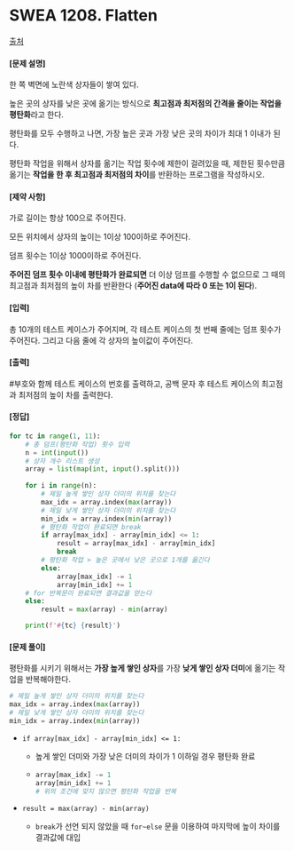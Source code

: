 # SWEA 1208. Flatten

[출처](https://swexpertacademy.com/main/code/problem/problemDetail.do?contestProbId=AV139KOaABgCFAYh&categoryId=AV139KOaABgCFAYh&categoryType=CODE&problemTitle=1208&orderBy=FIRST_REG_DATETIME&selectCodeLang=ALL&select-1=&pageSize=10&pageIndex=1)

#### [문제 설명]

한 쪽 벽면에 노란색 상자들이 쌓여 있다.

높은 곳의 상자를 낮은 곳에 옮기는 방식으로 **최고점과 최저점의 간격을 줄이는 작업을 평탄화**라고 한다.

평탄화를 모두 수행하고 나면, 가장 높은 곳과 가장 낮은 곳의 차이가 최대 1 이내가 된다.

평탄화 작업을 위해서 상자를 옮기는 작업 횟수에 제한이 걸려있을 때, 제한된 횟수만큼 옮기는 **작업을 한 후 최고점과 최저점의 차이**를 반환하는 프로그램을 작성하시오.



#### [제약 사항]

가로 길이는 항상 100으로 주어진다.

모든 위치에서 상자의 높이는 1이상 100이하로 주어진다.

덤프 횟수는 1이상 1000이하로 주어진다.

**주어진 덤프 횟수 이내에 평탄화가 완료되면** 더 이상 덤프를 수행할 수 없으므로 그 때의 최고점과 최저점의 높이 차를 반환한다 (**주어진 data에 따라 0 또는 1이 된다**).



#### [입력]

총 10개의 테스트 케이스가 주어지며, 각 테스트 케이스의 첫 번째 줄에는 덤프 횟수가 주어진다. 그리고 다음 줄에 각 상자의 높이값이 주어진다.



#### **[출력]**

\#부호와 함께 테스트 케이스의 번호를 출력하고, 공백 문자 후 테스트 케이스의 최고점과 최저점의 높이 차를 출력한다.



#### [정답]

```python
for tc in range(1, 11):
    # 총 덤프(평탄화 작업) 횟수 입력
    n = int(input())
    # 상자 개수 리스트 생성
    array = list(map(int, input().split()))
    
    for i in range(n):
        # 제일 높게 쌓인 상자 더미의 위치를 찾는다
        max_idx = array.index(max(array))
        # 제일 낮게 쌓인 상자 더미의 위치를 찾는다
        min_idx = array.index(min(array))
        # 평탄화 작업이 완료되면 break
        if array[max_idx] - array[min_idx] <= 1:
            result = array[max_idx] - array[min_idx]
            break
        # 평탄화 작업 > 높은 곳에서 낮은 곳으로 1개를 옮긴다
        else:
            array[max_idx] -= 1
            array[min_idx] += 1
    # for 반복문이 완료되면 결과값을 얻는다
    else:
        result = max(array) - min(array)

    print(f'#{tc} {result}')
```



#### [문제 풀이]

평탄화를 시키기 위해서는 **가장 높게 쌓인 상자**를 가장 **낮게 쌓인 상자 더미**에 옮기는 작업을 반복해야한다.

```python
# 제일 높게 쌓인 상자 더미의 위치를 찾는다
max_idx = array.index(max(array))
# 제일 낮게 쌓인 상자 더미의 위치를 찾는다
min_idx = array.index(min(array))
```



- `if array[max_idx] - array[min_idx] <= 1:` 

  - 높게 쌓인 더미와 가장 낮은 더미의 차이가 1 이하일 경우 평탄화 완료

  - ```python
    array[max_idx] -= 1
    array[min_idx] += 1
    # 위의 조건에 맞지 않으면 평탄화 작업을 반복
    ```

- `result = max(array) - min(array)`
  - `break`가 선언 되지 않았을 때 `for~else` 문을 이용하여 마지막에 높이 차이를 결과값에 대입